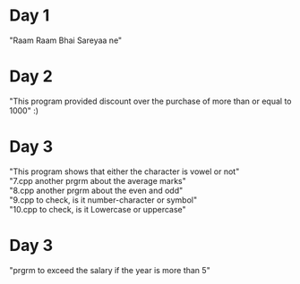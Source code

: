 # Day 1
"Raam Raam Bhai Sareyaa ne"
# Day 2
"This program provided discount over the purchase of more than or equal to 1000"
:)
# Day 3
"This program shows that either the character is vowel or not"
<br>
"7.cpp  another prgrm about the average marks"
<br>
"8.cpp  another prgrm about the even and odd"
<br>
"9.cpp to check, is it number-character or symbol"
<br>
"10.cpp to check, is it Lowercase or uppercase"
<br>

# Day 3
"prgrm to exceed the salary if the year is more than 5"
<br>

